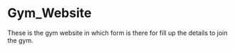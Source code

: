 # Gym_Website
These is the gym website in which form is there for fill up the details to join the gym.
